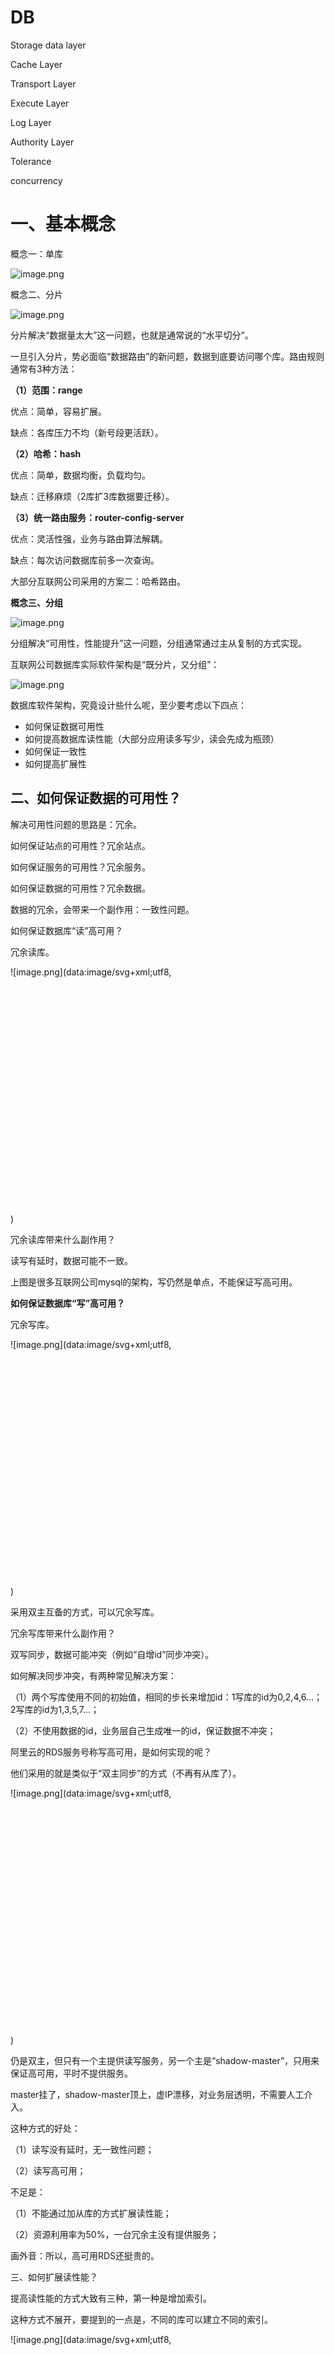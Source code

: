 # DB



Storage data layer

Cache Layer

Transport Layer

Execute Layer

Log Layer

Authority Layer

Tolerance  

concurrency 





# 一、基本概念

概念一：单库

![image.png](https://p6-juejin.byteimg.com/tos-cn-i-k3u1fbpfcp/77ad8039e17f4514a57c78f7321c7c36~tplv-k3u1fbpfcp-watermark.image)

概念二、分片

![image.png](https://p9-juejin.byteimg.com/tos-cn-i-k3u1fbpfcp/4c3c69165d094c8bb7fd664c8afa42a9~tplv-k3u1fbpfcp-watermark.image)

分片解决“数据量太大”这一问题，也就是通常说的“水平切分”。

一旦引入分片，势必面临“数据路由”的新问题，数据到底要访问哪个库。路由规则通常有3种方法：

**（1）范围：range**

优点：简单，容易扩展。

缺点：各库压力不均（新号段更活跃）。

**（2）哈希：hash**

优点：简单，数据均衡，负载均匀。

缺点：迁移麻烦（2库扩3库数据要迁移）。

**（3）统一路由服务：router-config-server**

优点：灵活性强，业务与路由算法解耦。

缺点：每次访问数据库前多一次查询。

大部分互联网公司采用的方案二：哈希路由。

**概念三、分组**

![image.png](https://p3-juejin.byteimg.com/tos-cn-i-k3u1fbpfcp/ae8e3787bbb04083b8cb4a1e69995130~tplv-k3u1fbpfcp-watermark.image)

分组解决“可用性，性能提升”这一问题，分组通常通过主从复制的方式实现。

互联网公司数据库实际软件架构是“既分片，又分组”：

![image.png](https://p9-juejin.byteimg.com/tos-cn-i-k3u1fbpfcp/f529cc198bca41f6a88402ac55f727ff~tplv-k3u1fbpfcp-watermark.image)

数据库软件架构，究竟设计些什么呢，至少要考虑以下四点：

- 如何保证数据可用性
- 如何提高数据库读性能（大部分应用读多写少，读会先成为瓶颈）
- 如何保证一致性
- 如何提高扩展性

## 二、如何保证数据的可用性？

解决可用性问题的思路是：冗余。

如何保证站点的可用性？冗余站点。

如何保证服务的可用性？冗余服务。

如何保证数据的可用性？冗余数据。

数据的冗余，会带来一个副作用：一致性问题。

如何保证数据库“读”高可用？

冗余读库。

![image.png](data:image/svg+xml;utf8,<?xml version="1.0"?><svg xmlns="http://www.w3.org/2000/svg" version="1.1" width="800" height="600"></svg>)

冗余读库带来什么副作用？

读写有延时，数据可能不一致。

上图是很多互联网公司mysql的架构，写仍然是单点，不能保证写高可用。

**如何保证数据库“写”高可用？**

冗余写库。

![image.png](data:image/svg+xml;utf8,<?xml version="1.0"?><svg xmlns="http://www.w3.org/2000/svg" version="1.1" width="800" height="600"></svg>)

采用双主互备的方式，可以冗余写库。

冗余写库带来什么副作用？

双写同步，数据可能冲突（例如“自增id”同步冲突）。

如何解决同步冲突，有两种常见解决方案：

（1）两个写库使用不同的初始值，相同的步长来增加id：1写库的id为0,2,4,6...；2写库的id为1,3,5,7…；

（2）不使用数据的id，业务层自己生成唯一的id，保证数据不冲突；

阿里云的RDS服务号称写高可用，是如何实现的呢？

他们采用的就是类似于“双主同步”的方式（不再有从库了）。

![image.png](data:image/svg+xml;utf8,<?xml version="1.0"?><svg xmlns="http://www.w3.org/2000/svg" version="1.1" width="800" height="600"></svg>)

仍是双主，但只有一个主提供读写服务，另一个主是“shadow-master”，只用来保证高可用，平时不提供服务。

master挂了，shadow-master顶上，虚IP漂移，对业务层透明，不需要人工介入。

这种方式的好处：

（1）读写没有延时，无一致性问题；

（2）读写高可用；

不足是：

（1）不能通过加从库的方式扩展读性能；

（2）资源利用率为50%，一台冗余主没有提供服务；

画外音：所以，高可用RDS还挺贵的。

三、如何扩展读性能？

提高读性能的方式大致有三种，第一种是增加索引。

这种方式不展开，要提到的一点是，不同的库可以建立不同的索引。

![image.png](data:image/svg+xml;utf8,<?xml version="1.0"?><svg xmlns="http://www.w3.org/2000/svg" version="1.1" width="800" height="600"></svg>)

如上图：

（1）写库不建立索引；

（2）线上读库建立线上访问索引，例如uid；

（3）线下读库建立线下访问索引，例如time；

第二种扩充读性能的方式是，增加从库。

这种方法大家用的比较多，存在两个缺点：

（1）从库越多，同步越慢；

（2）同步越慢，数据不一致窗口越大；

第三种增加系统读性能的方式是，增加缓存。

常见的缓存架构如下：

![image.png](data:image/svg+xml;utf8,<?xml version="1.0"?><svg xmlns="http://www.w3.org/2000/svg" version="1.1" width="800" height="600"></svg>)

（1）上游是业务应用；

（2）下游是主库，从库（读写分离），缓存；

如果系统架构实施了服务化：

（1）上游是业务应用；

（2）中间是服务；

（3）下游是主库，从库，缓存；

![image.png](data:image/svg+xml;utf8,<?xml version="1.0"?><svg xmlns="http://www.w3.org/2000/svg" version="1.1" width="800" height="600"></svg>)

业务层不直接面向db和cache，服务层屏蔽了底层db、cache的复杂性。

不管采用主从的方式扩展读性能，还是缓存的方式扩展读性能，数据都要复制多份（主+从，db+cache），一定会引发一致性问题。

四、如何保证一致性？

主从数据库的一致性，通常有两种解决方案：

![image.png](https://p9-juejin.byteimg.com/tos-cn-i-k3u1fbpfcp/721d670f2af74a45ab0717c10eb3d520~tplv-k3u1fbpfcp-watermark.image)

如果某一个key有写操作，在不一致时间窗口内，中间件会将这个key的读操作也路由到主库上。

![image.png](https://p1-juejin.byteimg.com/tos-cn-i-k3u1fbpfcp/e0465e3cd2a74348ab32d503f6984cfa~tplv-k3u1fbpfcp-watermark.image)

**（2）强制读主**

![image.png](https://p1-juejin.byteimg.com/tos-cn-i-k3u1fbpfcp/cd3569cec88d4c74a17b9f4597db9ee9~tplv-k3u1fbpfcp-watermark.image)

“双主高可用”的架构，主从一致性的问题能够大大缓解。

第二类不一致，是db与缓存间的不一致。

![image.png](https://p9-juejin.byteimg.com/tos-cn-i-k3u1fbpfcp/d6dcdc1b6d64429bb6d962504708421e~tplv-k3u1fbpfcp-watermark.image)

这一类不一致，《[缓存架构，一篇足够？](http://mp.weixin.qq.com/s?__biz=MjM5ODYxMDA5OQ==&mid=2651961368&idx=1&sn=82a59f41332e11a29c5759248bc1ba17&chksm=bd2d0dc48a5a84d293f5999760b994cee9b7e20e240c04d0ed442e139f84ebacf608d51f4342&scene=21#wechat_redirect)》里有非常详细的叙述，本文不再展开。

另外建议，所有允许cache miss的业务场景，缓存中的KEY都设置一个超时时间，这样即使出现不一致，有机会得到自修复。

**五、如何保障数据库的扩展性？**

秒级成倍数据库扩容：

《[亿级数据DB秒级平滑扩容](http://mp.weixin.qq.com/s?__biz=MjM5ODYxMDA5OQ==&mid=2651962231&idx=1&sn=1b51d042c243f0b3ce0b748ddbcff865&chksm=bd2d0eab8a5a87bdcbe7dd08fb4c969ad76fa0ea00b2c78645db8561fd2a78d813d7b8bef2ac&scene=21#wechat_redirect)》

如果不是成倍扩容：

《[100亿数据平滑数据迁移,不影响服务](http://mp.weixin.qq.com/s?__biz=MjM5ODYxMDA5OQ==&mid=2651962270&idx=1&sn=3131888f29d0d137d02703a6dc91fa56&chksm=bd2d0e428a5a87547dfc6a0a292a7746ad50b74a078e29b4b8024633fa42db6ccc5f47435063&scene=21#wechat_redirect)》

也可能，是要对字段进行扩展：

《[1万属性，100亿数据，架构设计？](http://mp.weixin.qq.com/s?__biz=MjM5ODYxMDA5OQ==&mid=2651962219&idx=1&sn=30545c7a9f46fa74a61cc09323a6a8c9&chksm=bd2d0eb78a5a87a1c16b1d10fbb688adb2848345b70fa2fbc161b3a566c7c3e02adaccd5981e&scene=21#wechat_redirect)》

这些方案，都有相关文章展开写过，本文不再赘述。

**数据库软件架构，到底要设计些什么？**

- 可用性
- 读性能
- 一致性
- 扩展性

希望对大家系统性理解数据库软件架构有帮助。

对于主键与唯一索引约束：

（1）执行insert和update时，会触发约束检查；

（2）**InnoDB**违反约束时，会回滚对应SQL；

（3）**MyISAM**违反约束时，会中断对应的SQL，可能造成不符合预期的结果集；

（4）可以使用 insert … on duplicate key 来指定触发约束时的动作；

（5）通常使用 show warnings; 来查看与调试违反约束的ERROR；


 互联网大数据量高并发量业务，**为了大家的身心健康，请使用InnoDB**。



### 数据库优化

*在现实的开发环境之中所谓的数据库优化是不存在的，实际上所谓数据库的优化有很多层次。*

**1.语句上的优化**：尽量不要使用多表查询，不要频繁地使用各种神奇的统计查询，如果需要，建议使用子查询来代替（子查询只是一种折中方案，不是最好的，只是相对的，当数据量大的时候，所有认知的规则全部都将改变）。

**2.数据库的优化只能够体现在查询上**，而这个查询还是在认知范围内的数据量，例如使用索引，一旦使用索引，就不能够进行频繁的修改，例如：在主键往往会设置索引，但是从另一个角度，数据不应该进行物理删除，而要进行逻辑删除，只是为了保证索引不被重新创建；
-空间换时间，时间换空间：你的数据是否需要进行同步处理操作。

**3.当存在有多个RPC业务端的时候，可以考虑进行垂直拆库的做法**，这个时候只能够按照功能进行拆分，这个是需要强大的接口技术支持的。

**4.当分库也无法解决问题的时候就需要考虑数据库的水平拆分问题。**（认知范围内的唯一可以使用的最后方案）

**5.如果需要保证强大的查询性能**，那么就需要再次引入搜索引擎的概念进行分词处理。





#### 连接池实现原理

------

如果想要实现一个连接池，本质的实现思想就是一个Connection的对象数组，这个对象数组并不是无限开辟的，是有上限的，最初的数据库手工连接池的实现可以采用Map集合完成。在进行处理的时候，Map集合里面保存有全部连接池的可用连接（最小维持数、最大可打开数，最大等待时间），实现思路：

**-** 所有的连接对象被Map集合所管理，但是这个Map集合受到最大连接数的控制，如果现在需要获取数据库连接，发现已经没有可用的连接了，这个时候应该开辟新的连接，同时需要保证连接池是有上限的。

**-** 在获取连接的时候如果发现连接已经满了，这个时候应该追加一个等待唤醒机制，对于连接池的控制，如果发现没有连接，则等待新的连接到来，就可以采用线程的等待与唤醒机制来完成。

**-** 连接池中的连接使用完成后一定要关闭，这个关闭并不是彻底关闭数据库的连接，而是说将这个连接的可用性重新放回到连接池中，也就是说为连接池里设置一个标记（标记为true，就表示该连接可用，如果没有true的连接了，就表示连接池满了，当把连接放回去之后将这个标记设置为false，就表示有空余连接了）。

**-** 如果现在要去考虑连接池的实现，最好的做法就是使用ConcurrentHashMap子类来实现，这个类考虑到了并发性，并且也可以有很好的同步处理效果。

